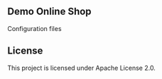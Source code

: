 ## Demo Online Shop

Configuration files

## License

This project is licensed under Apache License 2.0.
